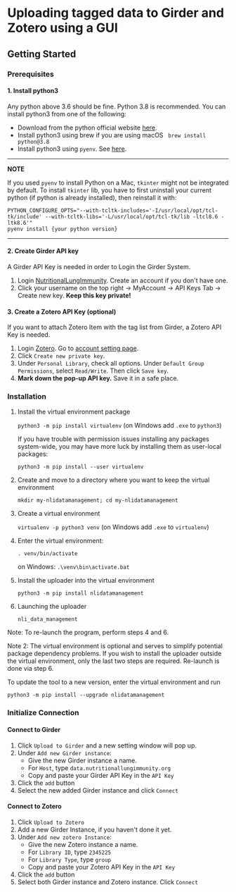 
# Uploading tagged data to Girder and Zotero using a GUI

## Getting Started
### Prerequisites

#### 1. Install python3
Any python above 3.6 should be fine. Python 3.8 is recommended. You can install python3 from one of the following:
-   Download from the python official website [here](https://www.python.org/downloads/).
-   Install python3 using brew if you are using macOS ```
brew install python@3.8```
- Install python3 using `pyenv`. See [here](https://github.com/pyenv/pyenv#basic-github-checkout).

---
**NOTE**

If you used ```pyenv``` to install Python on a Mac, ```tkinter``` might not be integrated by default. To install ```tkinter``` lib, you have to first uninstall your current python (if python is already installed), then reinstall it with:
```
PYTHON_CONFIGURE_OPTS="--with-tcltk-includes='-I/usr/local/opt/tcl-tk/include' --with-tcltk-libs='-L/usr/local/opt/tcl-tk/lib -ltcl8.6 -ltk8.6'" 
pyenv install {your python version}
```
---


#### 2. Create Girder API key

A Girder API Key is needed in order to Login the Girder System.

1. Login [NutritionalLungImmunity](https://data.nutritionallungimmunity.org/). Create an account if you don't have one.
2. Click your username on the top right -> MyAccount -> API Keys Tab -> Create new key. **Keep this key private!**

#### 3. Create a Zotero API Key (optional)

If you want to attach Zotero Item with the tag list from Girder, a Zotero API Key is needed.

1. Login [Zotero](https://www.zotero.org/ ). Go to [account setting page](https://www.zotero.org/settings/keys).
2. Click `Create new private key`.
3. Under `Personal Library`, check all options. Under `Default Group Permissions`, select `Read/Write`. Then click `Save key`.
4. **Mark down the pop-up API key.** Save it in a safe place.

### Installation

1. Install the virtual environment package

     ```python3 -m pip install virtualenv``` (on Windows add `.exe` to `python3`)
     
   If you have trouble with permission issues installing any packages system-wide, you may have more luck by installing them as user-local packages:
   
   ```python3 -m pip install --user virtualenv``` 

1. Create and move to a directory where you want to keep the virtual environment
   
   ```mkdir my-nlidatamanagement; cd my-nlidatamanagement```
   
1. Create a virtual environment

    ```virtualenv -p python3 venv``` (on Windows add `.exe` to `virtualenv`)
   
1. Enter the virtual environment:

    ```. venv/bin/activate```
    
    on Windows: ```.\venv\bin\activate.bat```
    
1. Install the uploader into the virtual environment

    ```python3 -m pip install nlidatamanagement```

1. Launching the uploader

    ```nli_data_management```
    
    
Note: To re-launch the program, perform steps 4 and 6. 

Note 2: The virtual environment is optional and serves to simplify potential package dependency problems. If you wish to install the uploader outside the virtual environment, only the last two steps are required. Re-launch is done via step 6. 

To update the tool to a new version, enter the virtual environment and run 

```python3 -m pip install --upgrade nlidatamanagement```

### Initialize Connection

#### Connect to Girder

1. Click `Upload to Girder` and a new setting window will pop up.
2. Under  `Add new Girder instance`:
    * Give the new Girder instance a name.
    * For `Host`, type `data.nutritionallungimmunity.org `
    * Copy and paste your Girder API Key in the `API Key`
3. Click the `add` button
4. Select the new added Girder instance and click `Connect`

#### Connect to Zotero

1. Click `Upload to Zotero`
2. Add a new Girder Instance, if you haven't done it yet.
3. Under `Add new zotero Instance`:
    * Give the new Zotero instance a name.
    * For `Library ID`, type `2345225`
    * For `Library Type`, type `group`
    * Copy and paste your Zotero API Key in the `API Key`
4. Click the `add` button
5. Select both Girder instance and Zotero instance. Click `Connect`
